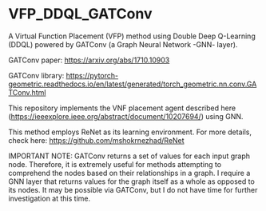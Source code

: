 # VFP_DDQL_GATConv
A Virtual Function Placement (VFP) method using Double Deep Q-Learning (DDQL) powered by GATConv (a Graph Neural Network -GNN- layer).

GATConv paper: https://arxiv.org/abs/1710.10903

GATConv library: https://pytorch-geometric.readthedocs.io/en/latest/generated/torch_geometric.nn.conv.GATConv.html

This repository implements the VNF placement agent described here (https://ieeexplore.ieee.org/abstract/document/10207694/) using GNN.

This method employs ReNet as its learning environment. For more details, check here: https://github.com/mshokrnezhad/ReNet

IMPORTANT NOTE: GATConv returns a set of values for each input graph node. Therefore, it is extremely useful for methods attempting to comprehend the nodes based on their relationships in a graph. I require a GNN layer that returns values for the graph itself as a whole as opposed to its nodes. It may be possible via GATConv, but I do not have time for further investigation at this time.
